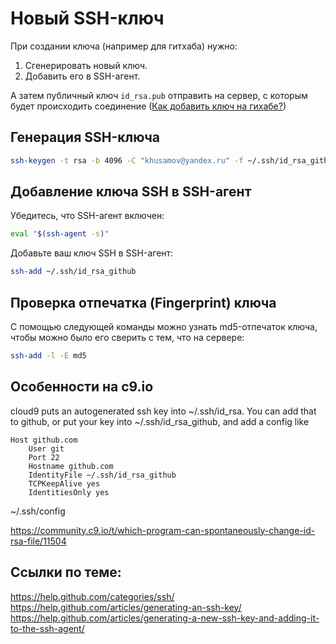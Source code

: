 Новый SSH-ключ
==============

При создании ключа (например для гитхаба) нужно:

1. Cгенерировать новый ключ.
2. Добавить его в SSH-агент.

А затем публичный ключ `id_rsa.pub` отправить на сервер, с которым будет происходить соединение ([Как добавить ключ на гихабе?](https://help.github.com/articles/adding-a-new-ssh-key-to-your-github-account/#platform-linux))

Генерация SSH-ключа
--------

```bash
ssh-keygen -t rsa -b 4096 -C "khusamov@yandex.ru" -f ~/.ssh/id_rsa_github
```

Добавление ключа SSH в SSH-агент
----------

Убедитесь, что SSH-агент включен:

```bash
eval "$(ssh-agent -s)"
```
Добавьте ваш ключ SSH в SSH-агент:

```bash
ssh-add ~/.ssh/id_rsa_github
```

Проверка отпечатка (Fingerprint) ключа
----------

С помощью следующей команды можно узнать md5-отпечаток ключа, чтобы можно было его сверить с тем, что на сервере:

```bash
ssh-add -l -E md5
```

Особенности на c9.io
---------------------

cloud9 puts an autogenerated ssh key into ~/.ssh/id_rsa.
You can add that to github, or put your key into ~/.ssh/id_rsa_github, and add a config like 

    Host github.com
        User git
        Port 22
        Hostname github.com
        IdentityFile ~/.ssh/id_rsa_github
        TCPKeepAlive yes
        IdentitiesOnly yes
~/.ssh/config

https://community.c9.io/t/which-program-can-spontaneously-change-id-rsa-file/11504

Ссылки по теме:  
-----------
https://help.github.com/categories/ssh/  
https://help.github.com/articles/generating-an-ssh-key/  
https://help.github.com/articles/generating-a-new-ssh-key-and-adding-it-to-the-ssh-agent/
